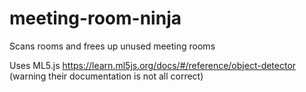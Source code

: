 # meeting-room-ninja

Scans rooms and frees up unused meeting rooms

Uses ML5.js
https://learn.ml5js.org/docs/#/reference/object-detector (warning their documentation is not all correct)
